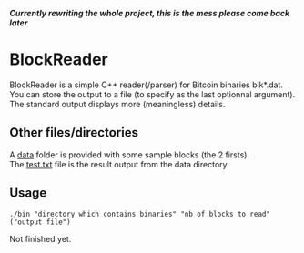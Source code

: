 **_Currently rewriting the whole project, this is the mess please come back later_**


# BlockReader
BlockReader is a simple C++ reader(/parser) for Bitcoin binaries blk*.dat. You can store the output to a file (to specify as the last optionnal argument). The standard output displays more (meaningless) details. 

## Other files/directories
A [data](https://github.com/darosior/BlockReader/tree/master/data) folder is provided with some sample blocks (the 2 firsts).  
The [test.txt](https://github.com/darosior/BlockReader/blob/master/test.txt) file is the result output from the data directory.  

## Usage   
```
./bin "directory which contains binaries" "nb of blocks to read" ("output file")  
```
Not finished yet.

